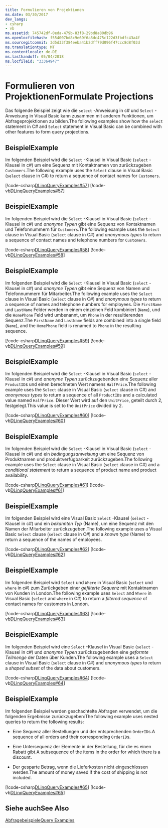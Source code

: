 ```yaml
---
title: Formulieren von Projektionen
ms.date: 03/30/2017
dev_langs:
- csharp
- vb
ms.assetid: 745742df-0eda-479b-83f8-29bd8a80db96
ms.openlocfilehash: f554007bd8c9e69f6a8dc475c122d3fbdfc43a4f
ms.sourcegitcommit: 3d5d33f384eeba41b2dff79d096f47ccc8d8f03d
ms.translationtype: MT
ms.contentlocale: de-DE
ms.lasthandoff: 05/04/2018
ms.locfileid: "33364947"
---
```

# <a name="formulate-projections"></a><span data-ttu-id="08e4e-102">Formulieren von Projektionen</span><span class="sxs-lookup"><span data-stu-id="08e4e-102">Formulate Projections</span></span>
<span data-ttu-id="08e4e-103">Das folgende Beispiel zeigt wie die `select` -Anweisung in c# und `Select` -Anweisung in Visual Basic kann zusammen mit anderen Funktionen, um Abfrageprojektionen zu bilden.</span><span class="sxs-lookup"><span data-stu-id="08e4e-103">The following examples show how the `select` statement in C# and `Select` statement in Visual Basic can be combined with other features to form query projections.</span></span>  
  
## <a name="example"></a><span data-ttu-id="08e4e-104">Beispiel</span><span class="sxs-lookup"><span data-stu-id="08e4e-104">Example</span></span>  
 <span data-ttu-id="08e4e-105">Im folgenden Beispiel wird die `Select` -Klausel in Visual Basic (`select` -Klausel in c#) um eine Sequenz mit Kontaktnamen von zurückzugeben `Customers`.</span><span class="sxs-lookup"><span data-stu-id="08e4e-105">The following example uses the `Select` clause in Visual Basic (`select` clause in C#) to return a sequence of contact names for `Customers`.</span></span>  
  
 [!code-csharp[DLinqQueryExamples#57](../../../../../../samples/snippets/csharp/VS_Snippets_Data/DLinqQueryExamples/cs/Program.cs#57)]
 [!code-vb[DLinqQueryExamples#57](../../../../../../samples/snippets/visualbasic/VS_Snippets_Data/DLinqQueryExamples/vb/Module1.vb#57)]  
  
## <a name="example"></a><span data-ttu-id="08e4e-106">Beispiel</span><span class="sxs-lookup"><span data-stu-id="08e4e-106">Example</span></span>  
 <span data-ttu-id="08e4e-107">Im folgenden Beispiel wird die `Select` -Klausel in Visual Basic (`select` -Klausel in c#) und *anonyme Typen* gibt eine Sequenz von Kontaktnamen und Telefonnummern für `Customers`.</span><span class="sxs-lookup"><span data-stu-id="08e4e-107">The following example uses the `Select` clause in Visual Basic (`select` clause in C#) and *anonymous types* to return a sequence of contact names and telephone numbers for `Customers`.</span></span>  
  
 [!code-csharp[DLinqQueryExamples#58](../../../../../../samples/snippets/csharp/VS_Snippets_Data/DLinqQueryExamples/cs/Program.cs#58)]
 [!code-vb[DLinqQueryExamples#58](../../../../../../samples/snippets/visualbasic/VS_Snippets_Data/DLinqQueryExamples/vb/Module1.vb#58)]  
  
## <a name="example"></a><span data-ttu-id="08e4e-108">Beispiel</span><span class="sxs-lookup"><span data-stu-id="08e4e-108">Example</span></span>  
 <span data-ttu-id="08e4e-109">Im folgenden Beispiel wird die `Select` -Klausel in Visual Basic (`select` -Klausel in c#) und *anonyme Typen* gibt eine Sequenz von Namen und Telefonnummern für Mitarbeiter.</span><span class="sxs-lookup"><span data-stu-id="08e4e-109">The following example uses the `Select` clause in Visual Basic (`select` clause in C#) and *anonymous types* to return a sequence of names and telephone numbers for employees.</span></span> <span data-ttu-id="08e4e-110">Die `FirstName` und `LastName` Felder werden in einem einzelnen Feld kombiniert (`Name`), und die `HomePhone` Feld wird umbenannt, um `Phone` in der resultierenden Sequenz.</span><span class="sxs-lookup"><span data-stu-id="08e4e-110">The `FirstName` and `LastName` fields are combined into a single field (`Name`), and the `HomePhone` field is renamed to `Phone` in the resulting sequence.</span></span>  
  
 [!code-csharp[DLinqQueryExamples#59](../../../../../../samples/snippets/csharp/VS_Snippets_Data/DLinqQueryExamples/cs/Program.cs#59)]
 [!code-vb[DLinqQueryExamples#59](../../../../../../samples/snippets/visualbasic/VS_Snippets_Data/DLinqQueryExamples/vb/Module1.vb#59)]  
  
## <a name="example"></a><span data-ttu-id="08e4e-111">Beispiel</span><span class="sxs-lookup"><span data-stu-id="08e4e-111">Example</span></span>  
 <span data-ttu-id="08e4e-112">Im folgenden Beispiel wird die `Select` -Klausel in Visual Basic (`select` -Klausel in c#) und *anonyme Typen* zurückzugebenden eine Sequenz aller `ProductID`s und einen berechneten Wert namens `HalfPrice`.</span><span class="sxs-lookup"><span data-stu-id="08e4e-112">The following example uses the `Select` clause in Visual Basic (`select` clause in C#) and *anonymous types* to return a sequence of all `ProductID`s and a calculated value named `HalfPrice`.</span></span> <span data-ttu-id="08e4e-113">Dieser Wert wird auf den `UnitPrice`, geteilt durch 2, festgelegt.</span><span class="sxs-lookup"><span data-stu-id="08e4e-113">This value is set to the `UnitPrice` divided by 2.</span></span>  
  
 [!code-csharp[DLinqQueryExamples#60](../../../../../../samples/snippets/csharp/VS_Snippets_Data/DLinqQueryExamples/cs/Program.cs#60)]
 [!code-vb[DLinqQueryExamples#60](../../../../../../samples/snippets/visualbasic/VS_Snippets_Data/DLinqQueryExamples/vb/Module1.vb#60)]  
  
## <a name="example"></a><span data-ttu-id="08e4e-114">Beispiel</span><span class="sxs-lookup"><span data-stu-id="08e4e-114">Example</span></span>  
 <span data-ttu-id="08e4e-115">Im folgenden Beispiel wird die `Select` -Klausel in Visual Basic (`select` -Klausel in c#) und ein *bedingungsanweisung* um eine Sequenz von Produktnamen und produktverfügbarkeit zurückzugeben.</span><span class="sxs-lookup"><span data-stu-id="08e4e-115">The following example uses the `Select` clause in Visual Basic (`select` clause in C#) and a *conditional statement* to return a sequence of product name and product availability.</span></span>  
  
 [!code-csharp[DLinqQueryExamples#61](../../../../../../samples/snippets/csharp/VS_Snippets_Data/DLinqQueryExamples/cs/Program.cs#61)]
 [!code-vb[DLinqQueryExamples#61](../../../../../../samples/snippets/visualbasic/VS_Snippets_Data/DLinqQueryExamples/vb/Module1.vb#61)]  
  
## <a name="example"></a><span data-ttu-id="08e4e-116">Beispiel</span><span class="sxs-lookup"><span data-stu-id="08e4e-116">Example</span></span>  
 <span data-ttu-id="08e4e-117">Im folgenden Beispiel wird eine Visual Basic `Select` -Klausel (`select` -Klausel in c#) und ein *bekannten Typ* (Name), um eine Sequenz mit den Namen der Mitarbeiter zurückzugeben.</span><span class="sxs-lookup"><span data-stu-id="08e4e-117">The following example uses a Visual Basic `Select` clause (`select` clause in C#) and a *known type* (Name) to return a sequence of the names of employees.</span></span>  
  
 [!code-csharp[DLinqQueryExamples#62](../../../../../../samples/snippets/csharp/VS_Snippets_Data/DLinqQueryExamples/cs/Program.cs#62)]
 [!code-vb[DLinqQueryExamples#62](../../../../../../samples/snippets/visualbasic/VS_Snippets_Data/DLinqQueryExamples/vb/Module1.vb#62)]  
  
## <a name="example"></a><span data-ttu-id="08e4e-118">Beispiel</span><span class="sxs-lookup"><span data-stu-id="08e4e-118">Example</span></span>  
 <span data-ttu-id="08e4e-119">Im folgenden Beispiel wird `Select` und `Where` in Visual Basic (`select` und `where` in c#) zum Zurückgeben einer *gefilterte Sequenz* mit Kontaktnamen von Kunden in London.</span><span class="sxs-lookup"><span data-stu-id="08e4e-119">The following example uses `Select` and `Where` in Visual Basic (`select` and `where` in C#) to return a *filtered sequence* of contact names for customers in London.</span></span>  
  
 [!code-csharp[DLinqQueryExamples#63](../../../../../../samples/snippets/csharp/VS_Snippets_Data/DLinqQueryExamples/cs/Program.cs#63)]
 [!code-vb[DLinqQueryExamples#63](../../../../../../samples/snippets/visualbasic/VS_Snippets_Data/DLinqQueryExamples/vb/Module1.vb#63)]  
  
## <a name="example"></a><span data-ttu-id="08e4e-120">Beispiel</span><span class="sxs-lookup"><span data-stu-id="08e4e-120">Example</span></span>  
 <span data-ttu-id="08e4e-121">Im folgenden Beispiel wird eine `Select` -Klausel in Visual Basic (`select` -Klausel in c#) und *anonyme Typen* zurückzugebenden eine *geformte Teilmenge* der Daten über Kunden.</span><span class="sxs-lookup"><span data-stu-id="08e4e-121">The following example uses a `Select` clause in Visual Basic (`select` clause in C#) and *anonymous types* to return a *shaped subset* of the data about customers.</span></span>  
  
 [!code-csharp[DLinqQueryExamples#64](../../../../../../samples/snippets/csharp/VS_Snippets_Data/DLinqQueryExamples/cs/Program.cs#64)]
 [!code-vb[DLinqQueryExamples#64](../../../../../../samples/snippets/visualbasic/VS_Snippets_Data/DLinqQueryExamples/vb/Module1.vb#64)]  
  
## <a name="example"></a><span data-ttu-id="08e4e-122">Beispiel</span><span class="sxs-lookup"><span data-stu-id="08e4e-122">Example</span></span>  
 <span data-ttu-id="08e4e-123">Im folgenden Beispiel werden geschachtelte Abfragen verwendet, um die folgenden Ergebnisse zurückzugeben:</span><span class="sxs-lookup"><span data-stu-id="08e4e-123">The following example uses nested queries to return the following results:</span></span>  
  
-   <span data-ttu-id="08e4e-124">Eine Sequenz aller Bestellungen und der entsprechenden `OrderID`s.</span><span class="sxs-lookup"><span data-stu-id="08e4e-124">A sequence of all orders and their corresponding `OrderID`s.</span></span>  
  
-   <span data-ttu-id="08e4e-125">Eine Untersequenz der Elemente in der Bestellung, für die es einen Rabatt gibt.</span><span class="sxs-lookup"><span data-stu-id="08e4e-125">A subsequence of the items in the order for which there is a discount.</span></span>  
  
-   <span data-ttu-id="08e4e-126">Der gesparte Betrag, wenn die Lieferkosten nicht eingeschlossen werden.</span><span class="sxs-lookup"><span data-stu-id="08e4e-126">The amount of money saved if the cost of shipping is not included.</span></span>  
  
 [!code-csharp[DLinqQueryExamples#65](../../../../../../samples/snippets/csharp/VS_Snippets_Data/DLinqQueryExamples/cs/Program.cs#65)]
 [!code-vb[DLinqQueryExamples#65](../../../../../../samples/snippets/visualbasic/VS_Snippets_Data/DLinqQueryExamples/vb/Module1.vb#65)]  
  
## <a name="see-also"></a><span data-ttu-id="08e4e-127">Siehe auch</span><span class="sxs-lookup"><span data-stu-id="08e4e-127">See Also</span></span>  
 [<span data-ttu-id="08e4e-128">Abfragebeispiele</span><span class="sxs-lookup"><span data-stu-id="08e4e-128">Query Examples</span></span>](../../../../../../docs/framework/data/adonet/sql/linq/query-examples.md)
